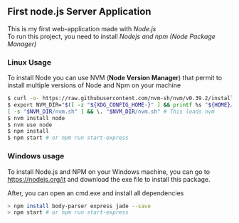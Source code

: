 ## First node.js Server Application
This is my first web-application made with *Node.js* <br>
To run this project, you need to install *Nodejs and npm (Node Package Manager)* <br>

### Linux Usage
To install Node you can use NVM (**Node Version Manager**) that permit to install multiple versions of Node and Npm on your machine

```bash
$ curl -o- https://raw.githubusercontent.com/nvm-sh/nvm/v0.39.2/install.sh | bash
$ export NVM_DIR="$([ -z "${XDG_CONFIG_HOME-}" ] && printf %s "${HOME}/.nvm" || printf %s "${XDG_CONFIG_HOME}/nvm")"
[ -s "$NVM_DIR/nvm.sh" ] && \. "$NVM_DIR/nvm.sh" # This loads nvm
$ nvm install node
$ nvm use node
$ npm install
$ npm start # or npm run start-express
```

### Windows usage
To install Node.js and NPM on your Windows machine, you can go to https://nodejs.org/it and download the exe file to install this package.

After, you can open an cmd.exe and install all dependencies

```bash
> npm install body-parser express jade --save
> npm start # or npm run start-express
```